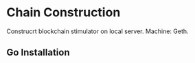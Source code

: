 # **Chain Construction**
Construcrt blockchain stimulator on local server.
Machine: Geth.
## **Go Installation**
